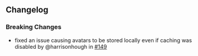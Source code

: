 
## Changelog

### Breaking Changes
- fixed an issue causing avatars to be stored locally even if caching was disabled by @harrisonhough in [#149](https://github.com/readyplayerme/rpm-unity-sdk-core/pull/149)